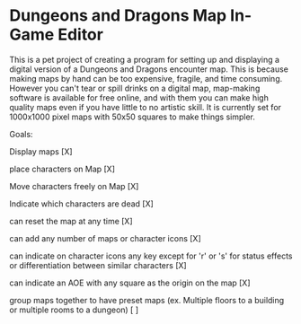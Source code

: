 # Dungeons and Dragons Map In-Game Editor
This is a pet project of creating a program for setting up and displaying a digital version of a Dungeons and Dragons encounter map. This is because making maps by hand can be too expensive, fragile, and time consuming. However you can't tear or spill drinks on a digital map, map-making software is available for free online, and with them you can make high quality maps even if you have little to no artistic skill. It is currently set for 1000x1000 pixel maps with 50x50 squares to make things simpler.

Goals:

Display maps [X]

place characters on Map [X]

Move characters freely on Map [X]

Indicate which characters are dead [X]

can reset the map at any time [X]

can add any number of maps or character icons [X]

can indicate on character icons any key except for 'r' or 's' for status effects or differentiation between similar characters [X]

can indicate an AOE with any square as the origin on the map [X]

group maps together to have preset maps (ex. Multiple floors to a building or multiple rooms to a dungeon) [ ]
